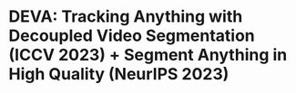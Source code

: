 # DEVA: Tracking Anything with Decoupled Video Segmentation (ICCV 2023) + Segment Anything in High Quality (NeurIPS 2023)





